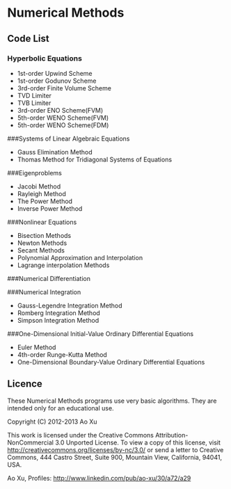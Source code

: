 # Numerical Methods

## Code List

### Hyperbolic Equations

* 1st-order Upwind Scheme
* 1st-order Godunov Scheme
* 3rd-order Finite Volume Scheme
* TVD Limiter
* TVB Limiter
* 3rd-order ENO Scheme(FVM)
* 5th-order WENO Scheme(FVM)
* 5th-order WENO Scheme(FDM)

###Systems of Linear Algebraic Equations

* Gauss Elimination Method
* Thomas Method for Tridiagonal Systems of Equations

###Eigenproblems

* Jacobi Method
* Rayleigh Method
* The Power Method
* Inverse Power Method

###Nonlinear Equations

* Bisection Methods
* Newton Methods
* Secant Methods
* Polynomial Approximation and Interpolation
* Lagrange interpolation Methods

###Numerical Differentiation

###Numerical Integration

* Gauss-Legendre Integration Method
* Romberg Integration Method
* Simpson Integration Method

###One-Dimensional Initial-Value Ordinary Differential Equations

* Euler Method
* 4th-order Runge-Kutta Method
* One-Dimensional Boundary-Value Ordinary Differential Equations

## Licence

These Numerical Methods programs use very basic algorithms. They are intended only for an educational use.

Copyright (C) 2012-2013 Ao Xu
    
This work is licensed under the Creative Commons Attribution-NonCommercial 3.0 Unported License. To view a copy of this license, visit http://creativecommons.org/licenses/by-nc/3.0/ or send a letter to Creative Commons, 444 Castro Street, Suite 900, Mountain View, California, 94041, USA.

Ao Xu, Profiles: <http://www.linkedin.com/pub/ao-xu/30/a72/a29>